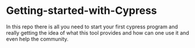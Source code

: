 # Getting-started-with-Cypress
In this repo there is all you need to start your first cypress program and really getting the idea of what this tool provides and how can one use it and even help the community.
